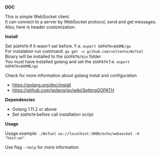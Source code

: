 **DOC**

This is simple WebSocket client.<br/>
It can connect to a server by WebSocket protocol, send and get messages.<br/>
Also, here is header customization.

**Install**

Set `$GOPATH` if it wasn't set before. F.e. `export GOPATH=$HOME/go`  
For instalation run command: `go get -u github.com/voltento/WsTool`<br/>
Binary will be installed to the `$GOPATH/bin` folder<br/>
You must have installed golang and set the `$GOPATH` f.e. `export GOPATH=$HOME/go`

Check for more information about golang instal and configuration
- https://golang.org/doc/install 
- https://github.com/golang/go/wiki/SettingGOPATH

**Dependenciec**
- Golang 1.11.2 or above
- Set `$GOPATH` before call installation script

**Usage**

Usage example: `./WsTool ws://localhost:3000/echo/websocket -H "host:ws"`

Use flag `--help` for more information
